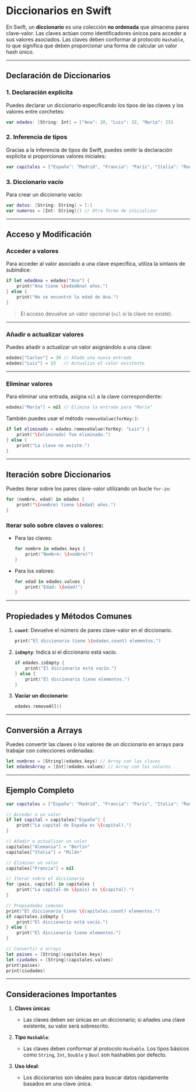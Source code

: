 # Diccionarios en Swift

En Swift, un **diccionario** es una colección **no ordenada** que almacena pares clave-valor. Las claves actúan como identificadores únicos para acceder a sus valores asociados. Las claves deben conformar al protocolo `Hashable`, lo que significa que deben proporcionar una forma de calcular un valor hash único.

---

## Declaración de Diccionarios

### 1. **Declaración explícita**
Puedes declarar un diccionario especificando los tipos de las claves y los valores entre corchetes:

```swift
var edades: [String: Int] = ["Ana": 28, "Luis": 32, "María": 25]
```

### 2. **Inferencia de tipos**
Gracias a la inferencia de tipos de Swift, puedes omitir la declaración explícita si proporcionas valores iniciales:

```swift
var capitales = ["España": "Madrid", "Francia": "París", "Italia": "Roma"]
```

### 3. **Diccionario vacío**
Para crear un diccionario vacío:

```swift
var datos: [String: String] = [:]
var numeros = [Int: String]() // Otra forma de inicializar
```

---

## Acceso y Modificación

### Acceder a valores
Para acceder al valor asociado a una clave específica, utiliza la sintaxis de subíndice:

```swift
if let edadAna = edades["Ana"] {
    print("Ana tiene \(edadAna) años.")
} else {
    print("No se encontró la edad de Ana.")
}
```

> El acceso devuelve un valor opcional (`nil` si la clave no existe).

---

### Añadir o actualizar valores
Puedes añadir o actualizar un valor asignándolo a una clave:

```swift
edades["Carlos"] = 30 // Añade una nueva entrada
edades["Luis"] = 33   // Actualiza el valor existente
```

---

### Eliminar valores
Para eliminar una entrada, asigna `nil` a la clave correspondiente:

```swift
edades["María"] = nil // Elimina la entrada para "María"
```

También puedes usar el método `removeValue(forKey:)`:

```swift
if let eliminado = edades.removeValue(forKey: "Luis") {
    print("\(eliminado) fue eliminado.")
} else {
    print("La clave no existe.")
}
```

---

## Iteración sobre Diccionarios

Puedes iterar sobre los pares clave-valor utilizando un bucle `for-in`:

```swift
for (nombre, edad) in edades {
    print("\(nombre) tiene \(edad) años.")
}
```

### Iterar solo sobre claves o valores:
- Para las claves:
  ```swift
  for nombre in edades.keys {
      print("Nombre: \(nombre)")
  }
  ```

- Para los valores:
  ```swift
  for edad in edades.values {
      print("Edad: \(edad)")
  }
  ```

---

## Propiedades y Métodos Comunes

1. **`count`**:
   Devuelve el número de pares clave-valor en el diccionario.
   ```swift
   print("El diccionario tiene \(edades.count) elementos.")
   ```

2. **`isEmpty`**:
   Indica si el diccionario está vacío.
   ```swift
   if edades.isEmpty {
       print("El diccionario está vacío.")
   } else {
       print("El diccionario tiene elementos.")
   }
   ```

3. **Vaciar un diccionario**:
   ```swift
   edades.removeAll()
   ```

---

## Conversión a Arrays

Puedes convertir las claves o los valores de un diccionario en arrays para trabajar con colecciones ordenadas:

```swift
let nombres = [String](edades.keys) // Array con las claves
let edadesArray = [Int](edades.values) // Array con los valores
```

---

## Ejemplo Completo

```swift
var capitales = ["España": "Madrid", "Francia": "París", "Italia": "Roma"]

// Acceder a un valor
if let capital = capitales["España"] {
    print("La capital de España es \(capital).")
}

// Añadir o actualizar un valor
capitales["Alemania"] = "Berlín"
capitales["Italia"] = "Milán"

// Eliminar un valor
capitales["Francia"] = nil

// Iterar sobre el diccionario
for (pais, capital) in capitales {
    print("La capital de \(pais) es \(capital).")
}

// Propiedades comunes
print("El diccionario tiene \(capitales.count) elementos.")
if capitales.isEmpty {
    print("El diccionario está vacío.")
} else {
    print("El diccionario tiene elementos.")
}

// Convertir a arrays
let paises = [String](capitales.keys)
let ciudades = [String](capitales.values)
print(paises)
print(ciudades)
```

---

## Consideraciones Importantes

1. **Claves únicas**:
   - Las claves deben ser únicas en un diccionario; si añades una clave existente, su valor será sobrescrito.

2. **Tipo `Hashable`**:
   - Las claves deben conformar al protocolo `Hashable`. Los tipos básicos como `String`, `Int`, `Double` y `Bool` son hashables por defecto.

3. **Uso ideal**:
   - Los diccionarios son ideales para buscar datos rápidamente basados en una clave única.
